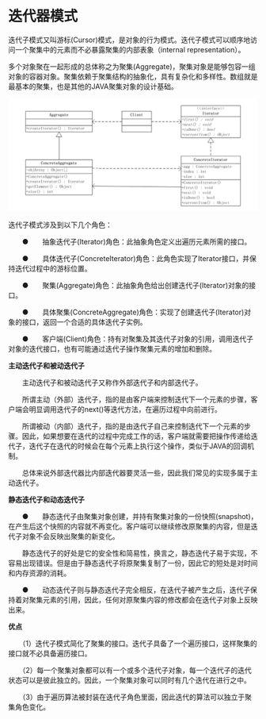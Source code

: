 # 迭代器模式

迭代子模式又叫游标(Cursor)模式，是对象的行为模式。迭代子模式可以顺序地访问一个聚集中的元素而不必暴露聚集的内部表象（internal representation）。

多个对象聚在一起形成的总体称之为聚集(Aggregate)，聚集对象是能够包容一组对象的容器对象。聚集依赖于聚集结构的抽象化，具有复杂化和多样性。数组就是最基本的聚集，也是其他的JAVA聚集对象的设计基础。

![迭代器模式](../../images/迭代器模式.png)


迭代子模式涉及到以下几个角色：

　　●　　抽象迭代子(Iterator)角色：此抽象角色定义出遍历元素所需的接口。

　　●　　具体迭代子(ConcreteIterator)角色：此角色实现了Iterator接口，并保持迭代过程中的游标位置。

　　●　　聚集(Aggregate)角色：此抽象角色给出创建迭代子(Iterator)对象的接口。

　　●　　具体聚集(ConcreteAggregate)角色：实现了创建迭代子(Iterator)对象的接口，返回一个合适的具体迭代子实例。

　　●　　客户端(Client)角色：持有对聚集及其迭代子对象的引用，调用迭代子对象的迭代接口，也有可能通过迭代子操作聚集元素的增加和删除。


**主动迭代子和被动迭代子**

　　主动迭代子和被动迭代子又称作外部迭代子和内部迭代子。

　　所谓主动（外部）迭代子，指的是由客户端来控制迭代下一个元素的步骤，客户端会明显调用迭代子的next()等迭代方法，在遍历过程中向前进行。

　　所谓被动（内部）迭代子，指的是由迭代子自己来控制迭代下一个元素的步骤。因此，如果想要在迭代的过程中完成工作的话，客户端就需要把操作传递给迭代子，迭代子在迭代的时候会在每个元素上执行这个操作，类似于JAVA的回调机制。

　　总体来说外部迭代器比内部迭代器要灵活一些，因此我们常见的实现多属于主动迭代子。

**静态迭代子和动态迭代子**

　　●　　静态迭代子由聚集对象创建，并持有聚集对象的一份快照(snapshot)，在产生后这个快照的内容就不再变化。客户端可以继续修改原聚集的内容，但是迭代子对象不会反映出聚集的新变化。

　　静态迭代子的好处是它的安全性和简易性，换言之，静态迭代子易于实现，不容易出现错误。但是由于静态迭代子将原聚集复制了一份，因此它的短处是对时间和内存资源的消耗。

　　●　　动态迭代子则与静态迭代子完全相反，在迭代子被产生之后，迭代子保持着对聚集元素的引用，因此，任何对原聚集内容的修改都会在迭代子对象上反映出来。

**优点**

　　（1）迭代子模式简化了聚集的接口。迭代子具备了一个遍历接口，这样聚集的接口就不必具备遍历接口。

　　（2）每一个聚集对象都可以有一个或多个迭代子对象，每一个迭代子的迭代状态可以是彼此独立的。因此，一个聚集对象可以同时有几个迭代在进行之中。

　　（3）由于遍历算法被封装在迭代子角色里面，因此迭代的算法可以独立于聚集角色变化。
